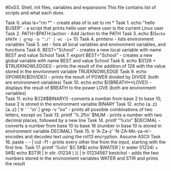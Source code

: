 #0x03. Shell, init files, variables and expansions
This file contains list of scripts and what each does.

Task 0. alias ls="rm *" - create alias of ls set to rm *
Task 1. echo "hello $USER" - a script that prints hello user where user is the current Linux user
Task 2. PATH=$PATH:/action - Add /action to the PATH
Task 3. echo $((`echo $PATH | grep -o ":/" | wc -1`+ 1))
Task 4. printenv -  lists environment variables
Task 5. set -  lists all local variables and environment variables, and functions
Task 6. BEST="School" - creates a new local variable with name BEST and value School
Task 7. export BEST="School" - creates a new global variable with name BEST and value School
Task 8. echo $((128 + $TRUEKNOWLEDGE)) - prints the result of the addition of 128 with the value stored in the environment variable TRUEKNOWLEDGE
Task 9. echo $(($POWER/$DIVIDE)) - prints the result of POWER divided by DIVIDE (both are environment variables)
Task 10. echo echo $((BREATH**LOVE)) - displays the result of BREATH to the power LOVE (both are environment variables)  
Task 11. echo $((2#$BINARY)) -converts a number from base 2 to base 10, base 2 is stored in the environment variable BINARY
Task 12. echo {a..z}{a..z} | tr ' ' '\n' | grep -v "oo" - prints all possible combinations of two letters, except oo
Task 13. printf '%.2f\n' $NUM - prints a number with two decimal places, followed by a new line
Task 14. printf "%x\n" $DECIMAL - converts a number from base 10 to base 16 (number in base 10 is stored in environment variable DECIMAL)
Task 15. tr 'A-Za-z' 'N-ZA-Mn-za-m'- encodes and decodes text using the rot13 encryption. Assume ASCII
Task 16. paste - - | cut -f1 - prints every other line from the input, starting with the first line.
Task 17. printf '%o\n' $(( 5#$( echo $WATER | tr water 01234) + 5#$( echo $STIR | tr stir. 01234 ) )) | tr 01234567 bestchol - adds the two numbers stored in the environment variables WATER and STIR and prints the result

